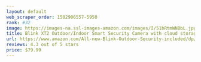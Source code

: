 ```yaml
---
layout: default 
﻿web_scraper_order: 1582906557-5950
rank: #32
image: https://images-na.ssl-images-amazon.com/images/I/51bRtmWNBbL.jpg
title: Blink XT2 Outdoor/Indoor Smart Security Camera with cloud storage included, 2-way audio, 2-year…
url: https://www.amazon.com/All-new-Blink-Outdoor-Security-included/dp/B07MMZ2LTB/ref=zg_mw_electronics_32?_encoding=UTF8&psc=1&refRID=57162F156C34G7WF8S8A
reviews: 4.3 out of 5 stars
price: $79.99 
---
```

